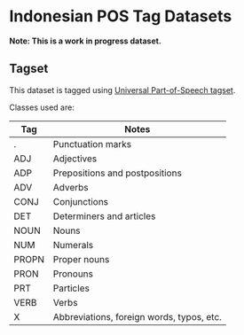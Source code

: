 Indonesian POS Tag Datasets
===========================

**Note: This is a work in progress dataset.**

## Tagset

This dataset is tagged using [Universal Part-of-Speech tagset](https://code.google.com/p/universal-pos-tags/).

Classes used are:

| Tag   | Notes                                     |
| ----- | ----------------------------------------- |
| .     | Punctuation marks                         |
| ADJ   | Adjectives                                |
| ADP   | Prepositions and postpositions            |
| ADV   | Adverbs                                   |
| CONJ  | Conjunctions                              |
| DET   | Determiners and articles                  |
| NOUN  | Nouns                                     |
| NUM   | Numerals                                  |
| PROPN | Proper nouns                              |
| PRON  | Pronouns                                  |
| PRT   | Particles                                 |
| VERB  | Verbs                                     |
| X     | Abbreviations, foreign words, typos, etc. |

